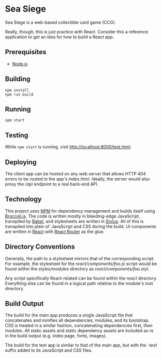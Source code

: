 # Sea Siege

Sea Siege is a web-based collectible card game (CCG).

Really, though, this is just practice with React. Consider this a reference
application to get an idea for how to build a React app.

## Prerequisites

 * [Node.js](https://nodejs.org/)

## Building

```
npm install
npm run build
```

## Running

```
npm start
```

## Testing

While `npm start` is running, visit
[http://localhost:8000/test.html](http://localhost:8000/test.html).

## Deploying

The client app can be hosted on any web server that allows HTTP 404 errors to be
routed to the app's *index.html*. Ideally, the server would also proxy the
*/api* endpoint to a real back-end API.

## Technology

This project uses [NPM](https://www.npmjs.com/) for dependency management and
builds itself using [Broccoli.js](http://broccolijs.com/). The code is written
mostly in bleeding-edge JavaScript, transpiled by [Babel](https://babeljs.io/),
and stylesheets are written in [Stylus](https://learnboost.github.io/stylus/).
All of this is transpiled into plain ol' JavaScript and CSS during the build.
UI components are written in [React](https://facebook.github.io/react/) with
[React Router](https://github.com/rackt/react-router) as the glue.

## Directory Conventions

Generally, the path to a stylesheet mirrors that of the corresponding script.
For example, the stylesheet for the *react/components/foo.js* script would be
found within the *styles/modules* directory as *react/components/foo.styl*.

Any script specifically React-related can be found within the *react* directory.
Everything else can be found in a logical path relative to the module's root
directory.

## Build Output

The build for the main app produces a single JavaScript file that concatenates
and minifies all dependencies, modules, and its bootstrap. CSS is treated in a
similar fashion, concatenating dependencies first, then modules. All static
assets and static dependency assets are included as-is in the build output (e.g.
index page, fonts, images).

The build for the test app is similar to that of the main app, but with the
*-test* suffix added to its JavaScript and CSS files.
